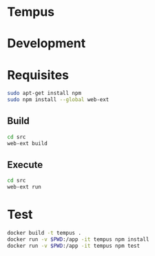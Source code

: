 # Tempus

# Development

# Requisites

```bash
sudo apt-get install npm
sudo npm install --global web-ext
```

## Build

```bash
cd src
web-ext build
```

## Execute

```bash
cd src
web-ext run
```

# Test

```bash
docker build -t tempus .
docker run -v $PWD:/app -it tempus npm install
docker run -v $PWD:/app -it tempus npm test
```
